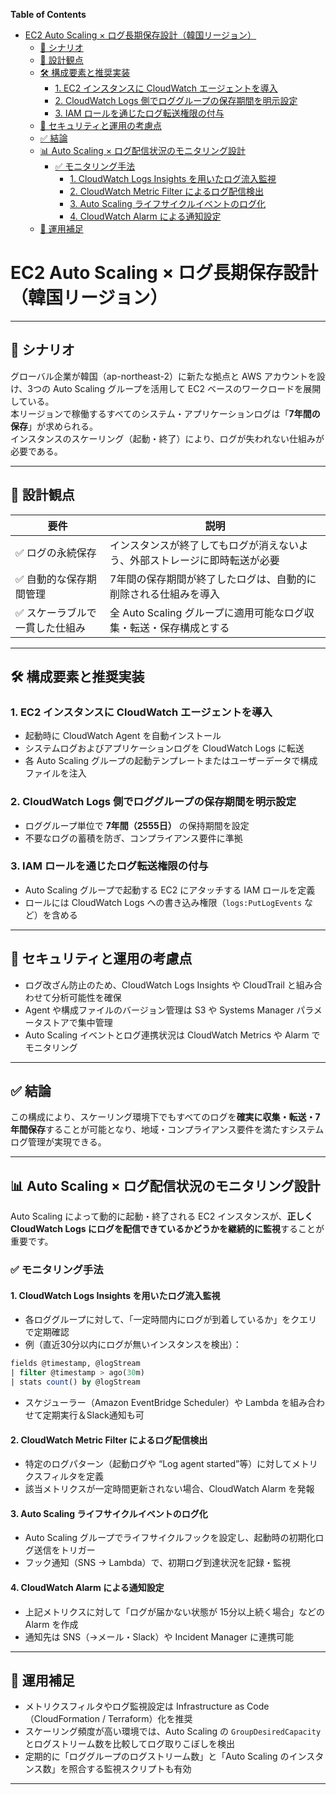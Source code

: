 <!-- START doctoc generated TOC please keep comment here to allow auto update -->
<!-- DON'T EDIT THIS SECTION, INSTEAD RE-RUN doctoc TO UPDATE -->
**Table of Contents**

- [EC2 Auto Scaling × ログ長期保存設計（韓国リージョン）](#ec2-auto-scaling-%C3%97-%E3%83%AD%E3%82%B0%E9%95%B7%E6%9C%9F%E4%BF%9D%E5%AD%98%E8%A8%AD%E8%A8%88%E9%9F%93%E5%9B%BD%E3%83%AA%E3%83%BC%E3%82%B8%E3%83%A7%E3%83%B3)
  - [📘 シナリオ](#-%E3%82%B7%E3%83%8A%E3%83%AA%E3%82%AA)
  - [🧠 設計観点](#-%E8%A8%AD%E8%A8%88%E8%A6%B3%E7%82%B9)
  - [🛠️ 構成要素と推奨実装](#-%E6%A7%8B%E6%88%90%E8%A6%81%E7%B4%A0%E3%81%A8%E6%8E%A8%E5%A5%A8%E5%AE%9F%E8%A3%85)
    - [1. EC2 インスタンスに CloudWatch エージェントを導入](#1-ec2-%E3%82%A4%E3%83%B3%E3%82%B9%E3%82%BF%E3%83%B3%E3%82%B9%E3%81%AB-cloudwatch-%E3%82%A8%E3%83%BC%E3%82%B8%E3%82%A7%E3%83%B3%E3%83%88%E3%82%92%E5%B0%8E%E5%85%A5)
    - [2. CloudWatch Logs 側でロググループの保存期間を明示設定](#2-cloudwatch-logs-%E5%81%B4%E3%81%A7%E3%83%AD%E3%82%B0%E3%82%B0%E3%83%AB%E3%83%BC%E3%83%97%E3%81%AE%E4%BF%9D%E5%AD%98%E6%9C%9F%E9%96%93%E3%82%92%E6%98%8E%E7%A4%BA%E8%A8%AD%E5%AE%9A)
    - [3. IAM ロールを通じたログ転送権限の付与](#3-iam-%E3%83%AD%E3%83%BC%E3%83%AB%E3%82%92%E9%80%9A%E3%81%98%E3%81%9F%E3%83%AD%E3%82%B0%E8%BB%A2%E9%80%81%E6%A8%A9%E9%99%90%E3%81%AE%E4%BB%98%E4%B8%8E)
  - [🔐 セキュリティと運用の考慮点](#-%E3%82%BB%E3%82%AD%E3%83%A5%E3%83%AA%E3%83%86%E3%82%A3%E3%81%A8%E9%81%8B%E7%94%A8%E3%81%AE%E8%80%83%E6%85%AE%E7%82%B9)
  - [✅ 結論](#-%E7%B5%90%E8%AB%96)
  - [📊 Auto Scaling × ログ配信状況のモニタリング設計](#-auto-scaling-%C3%97-%E3%83%AD%E3%82%B0%E9%85%8D%E4%BF%A1%E7%8A%B6%E6%B3%81%E3%81%AE%E3%83%A2%E3%83%8B%E3%82%BF%E3%83%AA%E3%83%B3%E3%82%B0%E8%A8%AD%E8%A8%88)
    - [✅ モニタリング手法](#-%E3%83%A2%E3%83%8B%E3%82%BF%E3%83%AA%E3%83%B3%E3%82%B0%E6%89%8B%E6%B3%95)
      - [1. CloudWatch Logs Insights を用いたログ流入監視](#1-cloudwatch-logs-insights-%E3%82%92%E7%94%A8%E3%81%84%E3%81%9F%E3%83%AD%E3%82%B0%E6%B5%81%E5%85%A5%E7%9B%A3%E8%A6%96)
      - [2. CloudWatch Metric Filter によるログ配信検出](#2-cloudwatch-metric-filter-%E3%81%AB%E3%82%88%E3%82%8B%E3%83%AD%E3%82%B0%E9%85%8D%E4%BF%A1%E6%A4%9C%E5%87%BA)
      - [3. Auto Scaling ライフサイクルイベントのログ化](#3-auto-scaling-%E3%83%A9%E3%82%A4%E3%83%95%E3%82%B5%E3%82%A4%E3%82%AF%E3%83%AB%E3%82%A4%E3%83%99%E3%83%B3%E3%83%88%E3%81%AE%E3%83%AD%E3%82%B0%E5%8C%96)
      - [4. CloudWatch Alarm による通知設定](#4-cloudwatch-alarm-%E3%81%AB%E3%82%88%E3%82%8B%E9%80%9A%E7%9F%A5%E8%A8%AD%E5%AE%9A)
  - [🔁 運用補足](#-%E9%81%8B%E7%94%A8%E8%A3%9C%E8%B6%B3)

<!-- END doctoc generated TOC please keep comment here to allow auto update -->


#  EC2 Auto Scaling × ログ長期保存設計（韓国リージョン）

---

## 📘 シナリオ

グローバル企業が韓国（ap-northeast-2）に新たな拠点と AWS アカウントを設け、3つの Auto Scaling グループを活用して EC2 ベースのワークロードを展開している。  
本リージョンで稼働するすべてのシステム・アプリケーションログは「**7年間の保存**」が求められる。  
インスタンスのスケーリング（起動・終了）により、ログが失われない仕組みが必要である。

---

## 🧠 設計観点

| 要件 | 説明 |
|------|------|
| ✅ ログの永続保存 | インスタンスが終了してもログが消えないよう、外部ストレージに即時転送が必要 |
| ✅ 自動的な保存期間管理 | 7年間の保存期間が終了したログは、自動的に削除される仕組みを導入 |
| ✅ スケーラブルで一貫した仕組み | 全 Auto Scaling グループに適用可能なログ収集・転送・保存構成とする |

---

## 🛠️ 構成要素と推奨実装

### 1. EC2 インスタンスに CloudWatch エージェントを導入

- 起動時に CloudWatch Agent を自動インストール
- システムログおよびアプリケーションログを CloudWatch Logs に転送
- 各 Auto Scaling グループの起動テンプレートまたはユーザーデータで構成ファイルを注入

### 2. CloudWatch Logs 側でロググループの保存期間を明示設定

- ロググループ単位で **7年間（2555日）** の保持期間を設定
- 不要なログの蓄積を防ぎ、コンプライアンス要件に準拠

### 3. IAM ロールを通じたログ転送権限の付与

- Auto Scaling グループで起動する EC2 にアタッチする IAM ロールを定義
- ロールには CloudWatch Logs への書き込み権限（`logs:PutLogEvents` など）を含める

---

## 🔐 セキュリティと運用の考慮点

- ログ改ざん防止のため、CloudWatch Logs Insights や CloudTrail と組み合わせて分析可能性を確保
- Agent や構成ファイルのバージョン管理は S3 や Systems Manager パラメータストアで集中管理
- Auto Scaling イベントとログ連携状況は CloudWatch Metrics や Alarm でモニタリング

---

## ✅ 結論

この構成により、スケーリング環境下でもすべてのログを**確実に収集・転送・7年間保存**することが可能となり、地域・コンプライアンス要件を満たすシステムログ管理が実現できる。


---

## 📊 Auto Scaling × ログ配信状況のモニタリング設計

Auto Scaling によって動的に起動・終了される EC2 インスタンスが、**正しく CloudWatch Logs にログを配信できているかどうかを継続的に監視**することが重要です。

### ✅ モニタリング手法

#### 1. CloudWatch Logs Insights を用いたログ流入監視

- 各ロググループに対して、「一定時間内にログが到着しているか」をクエリで定期確認
- 例（直近30分以内にログが無いインスタンスを検出）：

```sql
fields @timestamp, @logStream
| filter @timestamp > ago(30m)
| stats count() by @logStream
```

- スケジューラー（Amazon EventBridge Scheduler）や Lambda を組み合わせて定期実行＆Slack通知も可

#### 2. CloudWatch Metric Filter によるログ配信検出

- 特定のログパターン（起動ログや “Log agent started”等）に対してメトリクスフィルタを定義
- 該当メトリクスが一定時間更新されない場合、CloudWatch Alarm を発報

#### 3. Auto Scaling ライフサイクルイベントのログ化

- Auto Scaling グループでライフサイクルフックを設定し、起動時の初期化ログ送信をトリガー
- フック通知（SNS → Lambda）で、初期ログ到達状況を記録・監視

#### 4. CloudWatch Alarm による通知設定

- 上記メトリクスに対して「ログが届かない状態が 15分以上続く場合」などの Alarm を作成
- 通知先は SNS（→メール・Slack）や Incident Manager に連携可能

---

## 🔁 運用補足

- メトリクスフィルタやログ監視設定は Infrastructure as Code（CloudFormation / Terraform）化を推奨
- スケーリング頻度が高い環境では、Auto Scaling の `GroupDesiredCapacity` とログストリーム数を比較してログ取りこぼしを検出
- 定期的に「ロググループのログストリーム数」と「Auto Scaling のインスタンス数」を照合する監視スクリプトも有効

---

